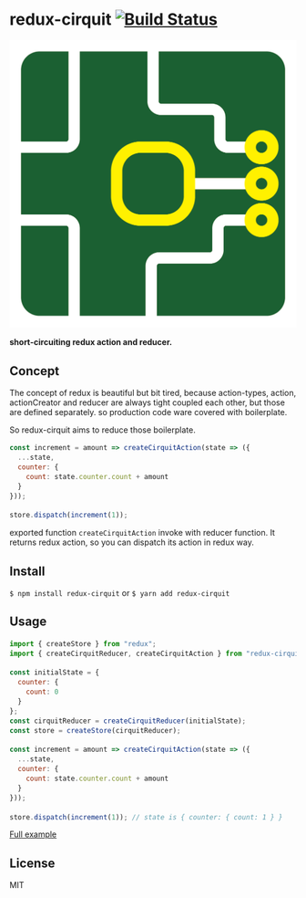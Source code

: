 # redux-cirquit [![Build Status](https://travis-ci.com/airtoxin/redux-cirquit.svg?token=PRvi8x3pzXzuck3j3Jmt&branch=master)](https://travis-ci.com/airtoxin/redux-cirquit)

![logo](/logo.png)

__short-circuiting redux action and reducer.__

## Concept

The concept of redux is beautiful but bit tired,
because action-types, action, actionCreator and reducer are always tight coupled each other, but those are defined separately.
so production code ware covered with boilerplate.

So redux-cirquit aims to reduce those boilerplate.

```js
const increment = amount => createCirquitAction(state => ({
  ...state,
  counter: {
    count: state.counter.count + amount
  }
}));

store.dispatch(increment(1));
```

exported function `createCirquitAction` invoke with reducer function.
It returns redux action, so you can dispatch its action in redux way.

## Install

`$ npm install redux-cirquit` or `$ yarn add redux-cirquit`

## Usage

```js
import { createStore } from "redux";
import { createCirquitReducer, createCirquitAction } from "redux-cirquit";

const initialState = {
  counter: {
    count: 0
  }
};
const cirquitReducer = createCirquitReducer(initialState);
const store = createStore(cirquitReducer);

const increment = amount => createCirquitAction(state => ({
  ...state,
  counter: {
    count: state.counter.count + amount
  }
}));

store.dispatch(increment(1)); // state is { counter: { count: 1 } }
```

[Full example](https://github.com/airtoxin/redux-cirquit-example)

## License

MIT
